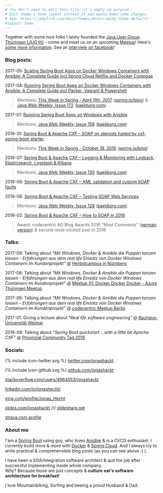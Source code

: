 ```yaml
---
# You don't need to edit this file, it's empty on purpose.
# Edit theme's home layout instead if you wanna make some changes
# See: https://jekyllrb.com/docs/themes/#overriding-theme-defaults
#layout: home
---
```


Together with some nice folks I lately founded the [Java User Group Thüringen (JUG th)](https://twitter.com/jug_th) - come and meet us on an upcoming [Meetup](https://www.meetup.com/de-DE/jug_th/)! Here's [some more information](http://slides.com/jonashackt/jug_th#/). See an [interview on facebook](https://www.facebook.com/ITnetThueringen/videos/1187163134727424/)!

### Blog posts:

2017-05: [Scaling Spring Boot Apps on Docker Windows Containers with Ansible: A Complete Guide incl Spring Cloud Netflix and Docker Compose](https://blog.codecentric.de/en/2017/05/ansible-docker-windows-containers-scaling-spring-cloud-netflix-docker-compose/)

2017-04: [Running Spring Boot Apps on Docker Windows Containers with Ansible: A Complete Guide incl Packer, Vagrant & Powershell](https://blog.codecentric.de/en/2017/04/ansible-docker-windows-containers-spring-boot/)
> Mentions: [This Week in Spring - April 11th, 2017](https://spring.io/blog/2017/04/11/this-week-in-spring-april-11th-2017) ([spring.io/blog](https://spring.io/blog)) & [Java Web Weekly, Issue 172](http://www.baeldung.com/java-web-weekly-172) ([baeldung.com](http://www.baeldung.com/category/weekly-review/))

2017-01: [Running Spring Boot Apps on Windows with Ansible](https://blog.codecentric.de/en/2017/01/ansible-windows-spring-boot/)

> Mentions: [Java Web Weekly, Issue 158](http://www.baeldung.com/java-web-weekly-158) ([baeldung.com](http://www.baeldung.com/category/weekly-review/))

2016-10: [Spring Boot & Apache CXF – SOAP on steroids fueled by cxf-spring-boot-starter](https://blog.codecentric.de/en/2016/10/spring-boot-apache-cxf-spring-boot-starter/)

> Mentions: [This Week in Spring - October 18, 2016](https://spring.io/blog/2016/10/18/this-week-in-spring-october-18-2016) ([spring.io/blog](https://spring.io/blog))

2016-07: [Spring Boot & Apache CXF – Logging & Monitoring with Logback, Elasticsearch, Logstash & Kibana](https://blog.codecentric.de/en/2016/07/spring-boot-apache-cxf-logging-monitoring-logback-elasticsearch-logstash-kibana/)

> Mentions: [Java Web Weekly, Issue 135](http://www.baeldung.com/java-web-weekly-135) ([baeldung.com](http://www.baeldung.com/category/weekly-review/))

2016-06: [Spring Boot & Apache CXF – XML validation and custom SOAP faults](https://blog.codecentric.de/en/2016/06/spring-boot-apache-cxf-xml-validation-custom-soap-faults/)

2016-06: [Spring Boot & Apache CXF – Testing SOAP Web Services](https://blog.codecentric.de/en/2016/06/spring-boot-apache-cxf-testing-soap-webservices/)

> Mentions: [Java Web Weekly, Issue 128](http://www.baeldung.com/java-web-weekly-128) ([baeldung.com](http://www.baeldung.com/category/weekly-review/))

2016-02: [Spring Boot & Apache CXF – How to SOAP in 2016](https://blog.codecentric.de/en/2016/02/spring-boot-apache-cxf/)

> Award: codecentric AG Blog Awards 2016 "Most Comments" ([german version](https://blog.codecentric.de/2016/02/spring-boot-apache-cxf/)) & second most-clicked post in 2016

### Talks:

2017-09: Talking about *"Mit Windows, Docker & Ansible die Puppen tanzen lassen - Erfahrungen aus dem real life Einsatz von Docker Windows Containern im Kundenprojekt"* @ [Herbstcampus in Nürnberg](https://www.herbstcampus.de/veranstaltung-5909-mit-ansible-die-puppen-tanzen-lassen-%E2%80%93-spring-boot-apps-in-docker-windows-containern.html?id=5909)

2017-06: Talking about *"Mit Windows, Docker & Ansible die Puppen tanzen lassen - Erfahrungen aus dem real life Einsatz von Docker Windows Containern im Kundenprojekt"* @ [Meetup 01: Docker Docker Docker - Azure Thüringen Meetup](https://www.meetup.com/de-DE/Azure-Thueringen-Meetup/events/239034049/)

2017-06: Talking about *"Mit Windows, Docker & Ansible die Puppen tanzen lassen - Erfahrungen aus dem real life Einsatz von Docker Windows Containern im Kundenprojekt"* @ [codecentric Meetup Berlin](https://www.meetup.com/de-DE/codecentric-Berlin/)

2017-01: Giving a lecture about *"Real life software engineering"* @ [Bauhaus-Universität Weimar](https://www.uni-weimar.de/de/medien/professuren/intelligente-softwaresysteme/)

2016-08: Talking about *"Spring Boot quickstart ...with a little bit Apache CXF"* @ [Provinzial Community Tag 2016](https://www.slideshare.net/JonasHecht1/spring-boot-quickstart)

### Socials:
<span class="icon icon--github">{% include icon-twitter.svg %}</span> [twitter.com/jonashackt](https://twitter.com/jonashackt) 

<span class="icon icon--github">{% include icon-github.svg %}</span> [github.com/jonashackt](https://github.com/jonashackt)

[stackoverflow.com/users/4964553/jonashackt](http://stackoverflow.com/users/4964553/jonashackt)

[linkedin.com/in/jonashecht/](https://www.linkedin.com/in/jonashecht/)

[xing.com/profile/Jonas_Hecht](https://www.xing.com/profile/Jonas_Hecht)

[slides.com/jonashackt](https://slides.com/jonashackt) /// [slideshare.net](https://www.slideshare.net/JonasHecht1)

[strava.com profile](https://www.strava.com/athletes/16787462)

### About me

I'am a [Spring Boot](https://projects.spring.io/spring-boot/) using guy, who loves [Ansible](https://www.ansible.com/) & is a CI/CD enthusiast. 
I currently build more & more with [Docker](https://www.docker.com/) & [Spring Cloud](http://projects.spring.io/spring-cloud/). And I always try to write practical & comprehensible blog posts (as you can see above :) ).

I have been a SOA/Integration software architect & quit the job after successful implementing inside whole company.  
Why? Because those are just concepts & __culture eat's software architecture for breakfast!__

I love Mountainbiking, Surfing and beeing a proud Husband & Dad.
